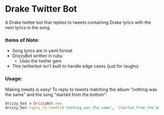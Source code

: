 # Drake Twitter Bot
A Drake twitter bot that replies to tweets containing Drake lyrics with the next lyrics in the song.

### Items of Note:
- Song lyrics are in yaml format
- DrizzyBot written in ruby
  - Uses the twitter gem
- This twitterbot isn't built to handle edge cases (just for laughs)

### Usage:
Making tweets is easy! To reply to tweets matching the album "nothing was the same" and the song "started from the bottom":

```ruby
drizzy_bot = DrizzyBot.new
drizzy_bot.reply_to_tweets('nothing_was_the_same', 'started_from_the_bottom')
```